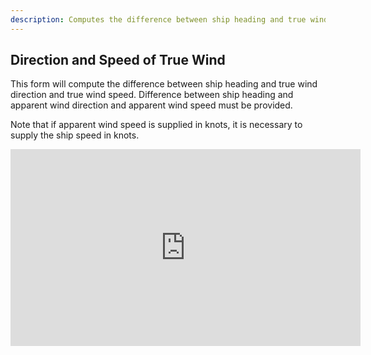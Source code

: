 ```yaml
---
description: Computes the difference between ship heading and true wind direction and true wind speed. Nautical Calculator for Android.
---
```

## Direction and Speed of True Wind
This form will compute the difference between ship heading and true wind direction and true wind speed. Difference between ship heading and apparent wind direction and apparent wind speed must be provided.

Note that if apparent wind speed is supplied in knots, it is necessary to supply the ship speed in knots.

<iframe width="560" height="315" src="https://www.youtube.com/embed/W5_e7Eh9Fv0" title="YouTube video player" frameborder="0" allow="accelerometer; autoplay; clipboard-write; encrypted-media; gyroscope; picture-in-picture" allowfullscreen></iframe>
